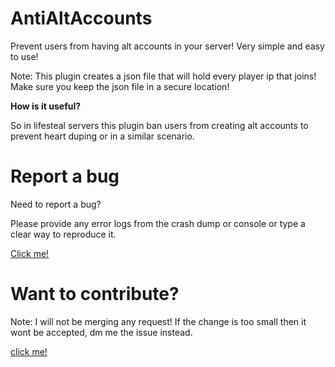 # AntiAltAccounts

Prevent users from having alt accounts in your server! Very simple and easy to use!

Note: This plugin creates a json file that will hold every player ip that joins! Make sure you keep the json file in a secure location!

**How is it useful?**

So in lifesteal servers this plugin ban users from creating alt accounts to prevent heart duping or in a similar scenario.

# Report a bug

Need to report a bug?

Please provide any error logs from the crash dump or console or type a clear way to reproduce it.

[Click me!](https://github.com/Terpz710/AntiAltAccounts/issues/new)

# Want to contribute?

Note: I will not be merging any request! If the change is too small then it wont be accepted, dm me the issue instead.

[click me!](https://github.com/Terpz710/AntiAltAccounts/pulls)
